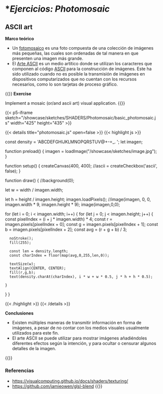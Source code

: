 # **Ejercicios: Photomosaic*

## **ASCII art**

**Marco teórico**

- Un [fotomosaico](https://fotomosaico.com/diseno-fotomosaico/) es una foto compuesta de una colección de imágenes más pequeñas, las cuales son ordenadas de tal manera en que presenten una imagen más grande.
- El [Arte ASCII](https://es.wikipedia.org/wiki/Arte_ASCII) es un medio artítico donde se utilizan los caracteres que componen al código [ASCII](https://elcodigoascii.com.ar/) para la construcción de imágenes. Este ha sido utilizado cuando no es posible la transmisión de imágenes en dispositivos computarizados que no cuentan con los recursos necesarios, como lo son tarjetas de proceso gráfico.  

{{<hint info>}}
**Exercise**

Implement a mosaic (or/and ascii art) visual application.
{{</hint>}}


{{< p5-iframe sketch="/showcase/sketches/SHADERS/Photomosaic/basic_photomosaic.js" width="425" height="435" >}}

{{< details title="photomosaic.js" open=false >}}
{{< highlight js >}}

const density = 'ABCDEFGHIJKLMNOPQRSTUV@+-=_.   ';
let imagen;

function preload() {
  imagen = loadImage("/showcase/sketches/image.jpg");
}

function setup() {
  createCanvas(400, 400); 
  //ascii = createCheckbox('ascii', false);
}

function draw() {
  //background(0);
  
  let w = width / imagen.width;
  
  let h = height / imagen.height;
  imagen.loadPixels();
  //image(imagen, 0, 0, imagen.width * 9, imagen.height * 9);
  image(imagen,0,0);

  for (let i = 0; i < imagen.width; i++) {
    for (let j = 0; j < imagen.height; j++) {
      const pixelIndex = (i + j * imagen.width) * 4;
      const r = imagen.pixels[pixelIndex + 0];
      const g = imagen.pixels[pixelIndex + 1];
      const b = imagen.pixels[pixelIndex + 2];
      const avg = (r + g + b) / 3;
      
      noStroke();
      fill(255);
      
      const len = density.length;
      const charIndex = floor(map(avg,0,255,len,0));
      
      textSize(w);
      textAlign(CENTER, CENTER);
      fill(r,g,b);
      text(density.charAt(charIndex), i * w + w * 0.5, j * h + h * 0.5);

    }
  }
}

{{< /highlight >}}
{{< /details >}}


**Conclusiones**

- Existen múltiples maneras de transmitir información en forma de imágenes, a pesar de no contar con los medios visuales usualmente utilizados para este fin.
- El arte ASCII se puede utilizar para mostrar imágenes añadiéndoles diferentes efectos según la intención, y para ocultar o censurar algunos detalles de la imagen.

{{<hint warning>}}
### **Referencias**
- https://visualcomputing.github.io/docs/shaders/texturing/
- https://github.com/jamieowen/glsl-blend
{{</hint>}}

